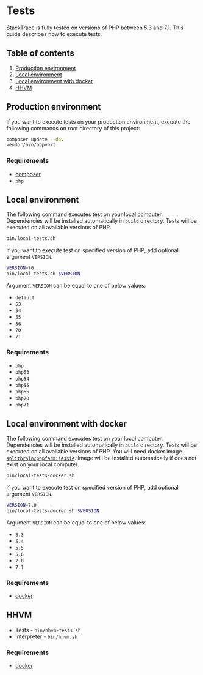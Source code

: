 # Tests

StackTrace is fully tested on versions of PHP between 5.3 and 7.1.
This guide describes how to execute tests.

## Table of contents

1. [Production environment](#production-environment)
2. [Local environment](#local-environment)
3. [Local environment with docker](#local-environment-with-docker)
4. [HHVM](#hhvm)

## Production environment

If you want to execute tests on your production environment,
execute the following commands on root directory of this project:

```bash
composer update --dev
vendor/bin/phpunit
```

### Requirements

* [composer](https://getcomposer.org/)
* `php`

## Local environment

The following command executes test on your local computer.
Dependencies will be installed automatically in `build` directory.
Tests will be executed on all available versions of PHP.

```bash
bin/local-tests.sh
```

If you want to execute test on specified version of PHP,
add optional argument `VERSION`.

```bash
VERSION=70
bin/local-tests.sh $VERSION
```

Argument `VERSION` can be equal to one of below values:

* `default`
* `53`
* `54`
* `55`
* `56`
* `70`
* `71`

### Requirements

* `php`
* `php53`
* `php54`
* `php55`
* `php56`
* `php70`
* `php71`

## Local environment with docker

The following command executes test on your local computer.
Dependencies will be installed automatically in `build` directory.
Tests will be executed on all available versions of PHP.
You will need docker image [`splitbrain/phpfarm:jessie`](https://github.com/splitbrain/docker-phpfarm).
Image will be installed automatically if does not exist on your local computer.

```bash
bin/local-tests-docker.sh
```

If you want to execute test on specified version of PHP,
add optional argument `VERSION`.

```bash
VERSION=7.0
bin/local-tests-docker.sh $VERSION
```

Argument `VERSION` can be equal to one of below values:

* `5.3`
* `5.4`
* `5.5`
* `5.6`
* `7.0`
* `7.1`

### Requirements

* [docker](https://www.docker.com/)

## HHVM

* Tests - `bin/hhvm-tests.sh`
* Interpreter - `bin/hhvm.sh`

### Requirements

* [docker](https://www.docker.com/)
